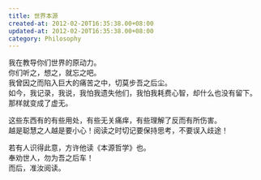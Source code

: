 ```yaml
---
title: 世界本源
created-at: 2012-02-20T16:35:38.00+08:00
updated-at: 2012-02-20T16:35:38.00+08:00
category: Philosophy
---
```


我在教导你们世界的原动力。  
你们听之，想之，就忘之吧。  
我曾因之而陷入巨大的痛苦之中，切莫步吾之后尘。  
如今，我记录，我说，我怕我遗失他们，我怕我耗费心智，却什么也没有留下。  
那样就变成了虚无。  

这些东西有的有些用处，有些无关痛痒，有些理解了反而有所伤害。  
越是聪慧之人越是要小心！阅读之时切记要保持思考，不要误入歧途！  

若有人识得此意，方许他读《本源哲学》也。  
奉劝世人，勿为吾之后车！  
而后，准汝阅读。  
